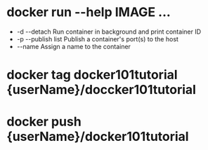 
# docker run --help IMAGE ...

* -d --detach Run container in background and print container ID
* -p --publish list Publish a container's port(s) to the host
* --name Assign a name to the container 

# docker tag docker101tutorial {userName}/doccker101tutorial
# docker push {userName}/docker101tutorial